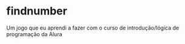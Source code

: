 # findnumber
Um jogo que eu aprendi a fazer com o curso de introdução/lógica de programação da Alura
